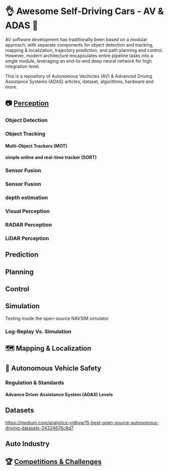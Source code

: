 # :ok_hand: Awesome Self-Driving Cars - AV & ADAS :car:

AV software development has traditionally been based on a modular approach, with separate components for object detection and tracking, mapping & localization, trajectory prediction, and path planning and control. However, modern architecture encapsulates entire pipeline tasks into a single module, leveraging an end-to-end deep neural network for high integration level.

This is a repository of Autonomous Vechicles (AV) & Advanced Driving Assistance Systems (ADAS) articles, dataset, algorithms, hardware and more.

## :camera: [Perception](docs/perception.md)

###  Object Detection 

### Object Tracking 

#### Multi-Object Trackers (MOT)

#### simple online and real-time tracker (SORT)

### Sensor Fusion

### Sensor Fusion

### depth estimation

### Visual Perception

### RADAR Perception

### LiDAR Perception

## Prediction

## Planning

## Control

## Simulation

Testing inside the open-source NAVSIM simulator 

### Log-Replay Vs. Simulation

## :world_map: Mapping & Localization

## :safety_vest: Autonomous Vehicle Safety

### Regulation & Standards

#### Advance Driver Assistance System (ADAS) Levels


## Datasets

https://medium.com/analytics-vidhya/15-best-open-source-autonomous-driving-datasets-34324676c8d7

## Auto Industry

## :trophy: [Competitions & Challenges](docs/competitons.md)
